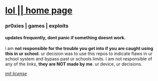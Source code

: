 # [lol || home page](https://github.com/gredful/lol)
### pr0xies | games | exploits

#### updates frequently, dont panic if something doesnt work.

i am **not responsible for the trouble you get into if you are caught using this in ur school**. ur decision was to use this repos to indicate flaws in ur school system and bypass past ur schools limits. i am not responsible of any of the links, **they are NOT made by me**. ur device, ur decisions.  

*[mit license](https://github.com/gredful/lol/blob/main/LICENSE)*
